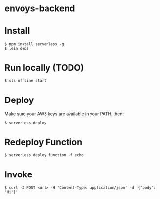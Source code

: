 # envoys-backend

# Install

```shell
$ npm install serverless -g
$ lein deps
```

# Run locally (TODO)

```shell
$ sls offline start
```

# Deploy

Make sure your AWS keys are available in your PATH, then:

```shell
$ serverless deploy
```

# Redeploy Function

```
$ serverless deploy function -f echo
```

# Invoke

```shell
$ curl -X POST <url> -H 'Content-Type: application/json' -d '{"body": "Hi"}'
```
